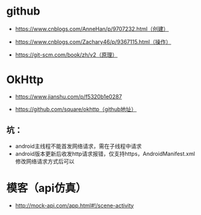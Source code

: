 # github

- https://www.cnblogs.com/AnneHan/p/9707232.html（创建）

- https://www.cnblogs.com/Zachary46/p/9367115.html（操作）

- https://git-scm.com/book/zh/v2（原理）

# OkHttp

- https://www.jianshu.com/p/f5320b1e0287

- https://github.com/square/okhttp（github地址）

## 坑：

- android主线程不能首发网络请求，需在子线程中请求
- android版本更新后收发http请求报错，仅支持https，AndroidManifest.xml修改网络请求方式后可以



# 模客（api仿真）

- http://mock-api.com/app.html#!/scene-activity